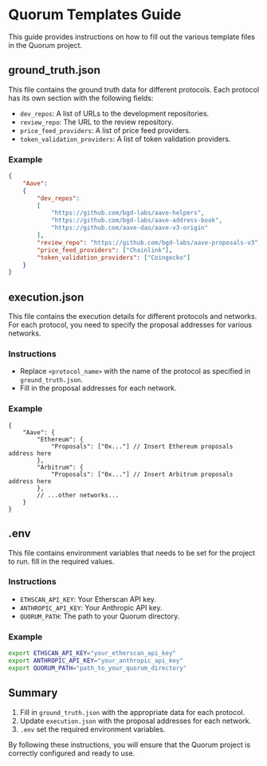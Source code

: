 # Quorum Templates Guide

This guide provides instructions on how to fill out the various template files in the Quorum project.

## ground_truth.json

This file contains the ground truth data for different protocols. Each protocol has its own section with the following fields:

- `dev_repos`: A list of URLs to the development repositories.
- `review_repo`: The URL to the review repository.
- `price_feed_providers`: A list of price feed providers.
- `token_validation_providers`: A list of token validation providers.

### Example
```json
{
    "Aave": 
    {
        "dev_repos":
        [
            "https://github.com/bgd-labs/aave-helpers",
            "https://github.com/bgd-labs/aave-address-book",
            "https://github.com/aave-dao/aave-v3-origin"
        ],
        "review_repo": "https://github.com/bgd-labs/aave-proposals-v3",
        "price_feed_providers": ["Chainlink"],
        "token_validation_providers": ["Coingecko"]
    }
}
```

## execution.json

This file contains the execution details for different protocols and networks. For each protocol, you need to specify the proposal addresses for various networks.

### Instructions
- Replace `<protocol_name>` with the name of the protocol as specified in `ground_truth.json`.
- Fill in the proposal addresses for each network.

### Example
```jsonc
{
    "Aave": {
        "Ethereum": {
            "Proposals": ["0x..."] // Insert Ethereum proposals address here
        },
        "Arbitrum": {
            "Proposals": ["0x..."] // Insert Arbitrum proposals address here
        },
        // ...other networks...
    }
}
```

## .env

This file contains environment variables that needs to be set for the project to run.
fill in the required values.

### Instructions
- `ETHSCAN_API_KEY`: Your Etherscan API key.
- `ANTHROPIC_API_KEY`: Your Anthropic API key.
- `QUORUM_PATH`: The path to your Quorum directory.

### Example
```bash
export ETHSCAN_API_KEY="your_etherscan_api_key"
export ANTHROPIC_API_KEY="your_anthropic_api_key"
export QUORUM_PATH="path_to_your_quorum_directory"
```

## Summary

1. Fill in `ground_truth.json` with the appropriate data for each protocol.
2. Update `execution.json` with the proposal addresses for each network.
3. `.env` set the required environment variables.

By following these instructions, you will ensure that the Quorum project is correctly configured and ready to use.
